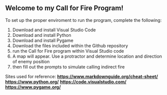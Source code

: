 ## Welcome to my Call for Fire Program!
To set up the proper enviroment to run the program, complete the following:
1. Download and install Visual Studio Code
2. Download and install Python
3. Download and install Pygame
4. Download the files included within the Github repository
5. run the Call for Fire program within Visual Studio code
6. A map will appear. Use a protractor and determine location and direction of enemy position
6. then fill out the prompts to simulate calling indirect fire

Sites used for reference:
**https://www.markdownguide.org/cheat-sheet/**
**https://www.python.org/**
**https://code.visualstudio.com/**
**https://www.pygame.org/**
